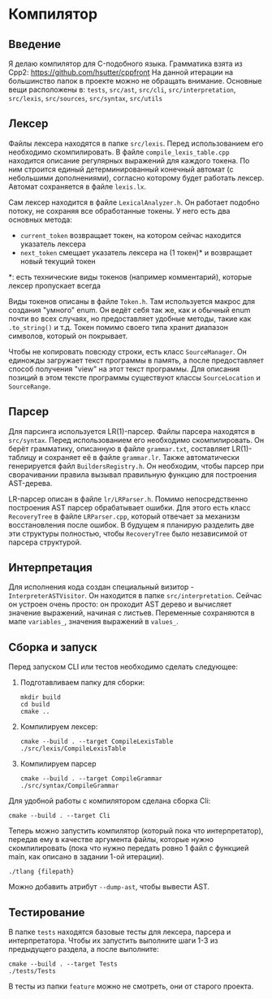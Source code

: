 # Компилятор

## Введение

Я делаю компилятор для C-подобного языка. Грамматика взята из Cpp2: https://github.com/hsutter/cppfront
На данной итерации на большинство папок в проекте можно не обращать внимание. Основные вещи расположены в:
`tests`, `src/ast`, `src/cli`, `src/interpretation`, `src/lexis`, `src/sources`, `src/syntax`, `src/utils`

## Лексер

Файлы лексера находятся в папке `src/lexis`. Перед использованием его необходимо скомпилировать. В
файле `compile_lexis_table.cpp` находится описание регулярных выражений для каждого токена. По ним строится единый
детерминированный конечный автомат (с небольшими дополнениями), согласно которому будет работать лексер. Автомат
сохраняется в файле `lexis.lx`.

Сам лексер находится в файле `LexicalAnalyzer.h`. Он работает подобно потоку, не сохраняя все обработанные токены.
У него есть два основных метода:

- `current_token` возвращает токен, на котором сейчас находится указатель лексера
- `next_token` смещает указатель лексера на (1 токен)* и возвращает новый текущий токен

*: есть технические виды токенов (например комментарий), которые лексер пропускает всегда

Виды токенов описаны в файле `Token.h`. Там используется макрос для создания "умного" enum. Он ведёт себя так же, как и
обычный enum почти во всех случаях, но предоставляет удобные методы, такие как `.to_string()` и т.д. Токен помимо своего
типа хранит диапазон символов, который он покрывает.

Чтобы не копировать повсюду строки, есть класс `SourceManager`. Он единожды загружает текст программы в память, а после
предоставляет способ получения "view" на этот текст программы. Для описания позиций в этом тексте программы существуют
классы `SourceLocation` и `SourceRange`.

## Парсер

Для парсинга используется LR(1)-парсер. Файлы парсера находятся в `src/syntax`. Перед использованием его необходимо
скомпилировать. Он берёт грамматику, описанную в файле `grammar.txt`, составляет LR(1)-таблицу и сохраняет её в
файле `grammar.lr`. Также автоматически генерируется файл `BuildersRegistry.h`. Он необходим, чтобы парсер при
сворачивании правила вызывал правильную функцию для построения AST-дерева.

LR-парсер описан в файле `lr/LRParser.h`. Помимо непосредственно построения AST парсер обрабатывает ошибки. Для этого
есть класс `RecoveryTree` в файле `LRParser.cpp`, который отвечает за механизм восстановления после ошибок. В будущем я
планирую разделить две эти структуры полностью, чтобы `RecoveryTree` было независимой от парсера структурой.

## Интерпретация

Для исполнения кода создан специальный визитор - `InterpreterASTVisitor`. Он находится в папке `src/interpretation`.
Сейчас он устроен очень просто: он проходит AST дерево и вычисляет значение выражений, начиная с листьев. Переменные
сохраняются в мапе `variables_`, значения выражений в `values_`.

## Сборка и запуск

Перед запуском CLI или тестов необходимо сделать следующее:
1. Подготавливаем папку для сборки:
    ```shell
    mkdir build
    cd build
    cmake ..
    ```
2. Компилируем лексер:
   ```shell
   cmake --build . --target CompileLexisTable
   ./src/lexis/CompileLexisTable
   ```
3. Компилируем парсер
   ```shell
   cmake --build . --target CompileGrammar
   ./src/syntax/CompileGrammar
   ```

Для удобной работы с компилятором сделана сборка Cli:
```shell
cmake --build . --target Cli
```

Теперь можно запустить компилятор (который пока что интерпретатор), передав ему в качестве аргумента файлы, которые нужно скомпилировать (пока что нужно передать ровно 1 файл с функцией main, как описано в задании 1-ой итерации).
```shell
./tlang {filepath}
```

Можно добавить атрибут `--dump-ast`, чтобы вывести AST.

## Тестирование
В папке `tests` находятся базовые тесты для лексера, парсера и интерпретатора. Чтобы их запустить выполните шаги 1-3 из предыдущего раздела, а после выполните:
```shell
cmake --build . --target Tests
./tests/Tests
```

В тесты из папки `feature` можно не смотреть, они от старого проекта.